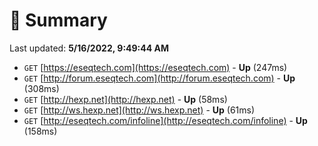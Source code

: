 # 📖 Summary
Last updated: **5/16/2022, 9:49:44 AM**

- `GET` [https://eseqtech.com](https://eseqtech.com) - **Up** (247ms)
- `GET` [http://forum.eseqtech.com](http://forum.eseqtech.com) - **Up** (308ms)
- `GET` [http://hexp.net](http://hexp.net) - **Up** (58ms)
- `GET` [http://ws.hexp.net](http://ws.hexp.net) - **Up** (61ms)
- `GET` [http://eseqtech.com/infoline](http://eseqtech.com/infoline) - **Up** (158ms)
